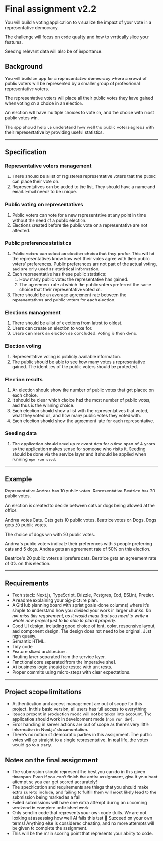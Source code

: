 # Final assignment v2.2

You will build a voting application to visualize the impact of your vote in a representative democracy.

The challenge will focus on code quality and how to vertically slice your features.

Seeding relevant data will also be of importance.

## Background

You will build an app for a representative democracy where a crowd of public voters will be represented by a smaller group of professional representative voters.

The representative voters will place all their public votes they have gained when voting on a choice in an election.

An election will have multiple choices to vote on, and the choice with most public votes win.

The app should help us understand how well the public voters agrees with their representative by providing useful statistics.

---

## Specification

### Representative voters management

1. There should be a list of registered representative voters that the public can place their vote on.
2. Representatives can be added to the list. They should have a name and email. Email needs to be unique.

### Public voting on representatives

1. Public voters can vote for a new representative at any point in time without the need of a public election.
2. Elections created before the public vote on a representative are not affected.

### Public preference statistics

1. Public voters can select an election choice that they prefer. This will let the representatives know how well their votes agree with their public voters’ preferences. Public preferences are not part of the actual voting, and are only used as statistical information.
2. Each representative has these public statistics:
   1. How many public votes the representative has gained.
   2. The agreement rate at which the public voters preferred the same choice that their representative voted on.
3. There should be an average agreement rate between the representatives and public voters for each election.

### Elections management

1. There should be a list of elections from latest to oldest.
2. Users can create an election to vote for.
3. Users can mark an election as concluded. Voting is then done.

### Election voting

1. Representative voting is publicly available information.
2. The public should be able to see how many votes a representative gained. The identities of the public voters should be protected.

### Election results

1. An election should show the number of public votes that got placed on each choice.
2. It should be clear which choice had the most number of public votes, and thus is the winning choice.
3. Each election should show a list with the representatives that voted, what they voted on, and how many public votes they voted with.
4. Each election should show the agreement rate for each representative.

### Seeding data

1. The application should seed up relevant data for a time span of 4 years so the application makes sense for someone who visits it. Seeding should be done via the service layer and it should be applied when running `npm run seed`.

---

## Example

Representative Andrea has 10 public votes.
Representative Beatrice has 20 public votes.

An election is created to decide between cats or dogs being allowed at the office.

Andrea votes Cats. Cats gets 10 public votes.
Beatrice votes on Dogs. Dogs gets 20 public votes.

The choice of dogs win with 20 public votes.

Andrea's public voters indicate their preferences with 5 people preferring cats and 5 dogs.
Andrea gets an agreement rate of 50% on this election.

Beatrice's 20 public voters all prefers cats.
Beatrice gets an agreement rate of 0% on this election.

---

## Requirements

- Tech stack: Next.js, TypeScript, Drizzle, Postgres, Zod, ESLint, Prettier.
- A readme explaining your big-picture plan.
- A GitHub planning board with sprint goals (done columns) where it's simple to understand how you divided your work in larger chunks. _Do not miss this requirement, as it would mean that you need to write a whole new project just to be able to plan it properly._
- Good UI design, including good choice of font, color, responsive layout, and component design. The design does not need to be original. Just high quality.
- Semantic HTML.
- Tidy code.
- Feature sliced architecture.
- Routing layer separated from the service layer.
- Functional core separated from the imperative shell.
- All business logic should be tested with unit tests.
- Proper commits using micro-steps with clear expectations.

---

## Project scope limitations

- Authentication and access management are out of scope for this project. In this basic version, all users has full access to everything.
- Issues present in production mode will not be taken into account. The application should work in development mode (`npm run dev`).
- Error handling in server actions are out of scope as there’s very little information in Next.js’ documentation.
- There’s no notion of democratic parties in this assignment. The public votes will go straight to a single representative. In real life, the votes would go to a party.

## Notes on the final assignment

- The submission should represent the best you can do in this given timespan. Even if you can’t finish the entire assignment, give it your best attempt so you can get scored accurately!
- The specification and requirements are things that you should make extra sure to include, and failing to fulfill them will most likely lead to the submission being marked as a fail.
- Failed submissions will have one extra attempt during an upcoming weekend to complete unfinished work.
- Only send in code that represents your own code skills. We are not looking at assessing how well AI fails this test 🤖 Succeed on your own terms! Anything else is considered cheating, and no more attempts will be given to complete the assignment.
- This will be the main scoring point that represents your ability to code.
